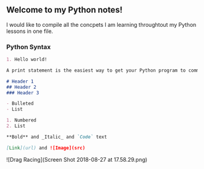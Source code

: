 ## Welcome to my Python notes!

I would like to compile all the concpets I am learning throughtout my Python lessons in one file.

### Python Syntax

```markdown
1. Hello world!

A print statement is the easiest way to get your Python program to communicate with you. Being able to command this communication will be one of the most valuable tools in your programming toolbox.

# Header 1
## Header 2
### Header 3

- Bulleted
- List

1. Numbered
2. List

**Bold** and _Italic_ and `Code` text

[Link](url) and ![Image](src)
```

![Drag Racing](Screen Shot 2018-08-27 at 17.58.29.png)
